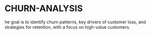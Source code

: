 # CHURN-ANALYSIS
he goal is to identify churn patterns, key drivers of customer loss, and strategies for retention, with a focus on high-value customers.
